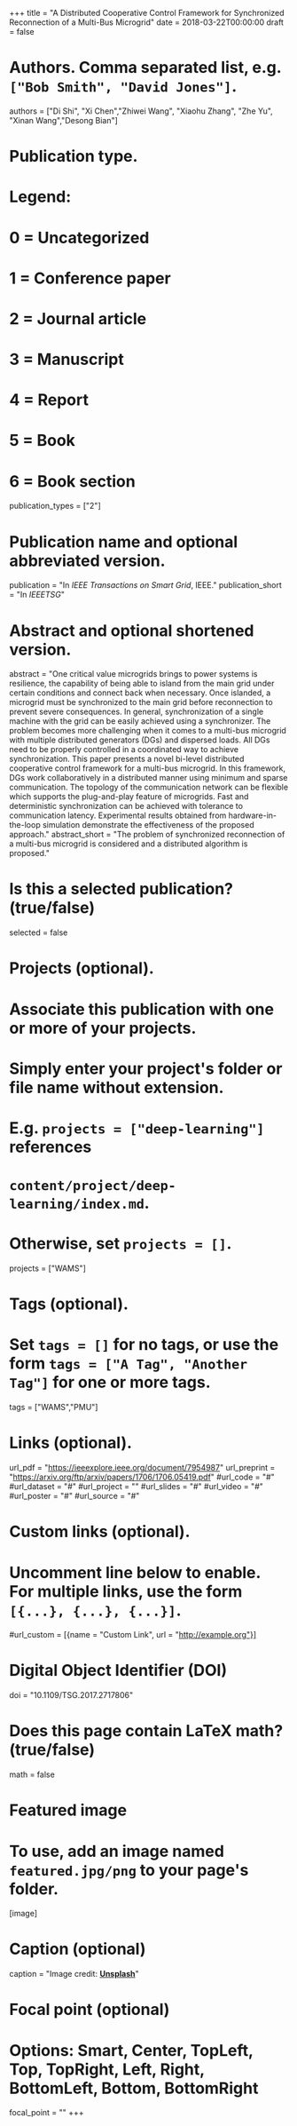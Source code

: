 +++
title = "A Distributed Cooperative Control Framework for Synchronized Reconnection of a Multi-Bus Microgrid"
date = 2018-03-22T00:00:00
draft = false

# Authors. Comma separated list, e.g. `["Bob Smith", "David Jones"]`.
authors = ["Di Shi", "Xi Chen","Zhiwei Wang", "Xiaohu Zhang", "Zhe Yu", "Xinan Wang","Desong Bian"]

# Publication type.
# Legend:
# 0 = Uncategorized
# 1 = Conference paper
# 2 = Journal article
# 3 = Manuscript
# 4 = Report
# 5 = Book
# 6 = Book section
publication_types = ["2"]

# Publication name and optional abbreviated version.
publication = "In *IEEE Transactions on Smart Grid*, IEEE."
publication_short = "In *IEEETSG*"

# Abstract and optional shortened version.
abstract = "One critical value microgrids brings to power systems is resilience, the capability of being able to island from the main grid under certain conditions and connect back when necessary. Once islanded, a microgrid must be synchronized to the main grid before reconnection to prevent severe consequences. In general, synchronization of a single machine with the grid can be easily achieved using a synchronizer. The problem becomes more challenging when it comes to a multi-bus microgrid with multiple distributed generators (DGs) and dispersed loads. All DGs need to be properly controlled in a coordinated way to achieve synchronization. This paper presents a novel bi-level distributed cooperative control framework for a multi-bus microgrid. In this framework, DGs work collaboratively in a distributed manner using minimum and sparse communication. The topology of the communication network can be flexible which supports the plug-and-play feature of microgrids. Fast and deterministic synchronization can be achieved with tolerance to communication latency. Experimental results obtained from hardware-in-the-loop simulation demonstrate the effectiveness of the proposed approach."
abstract_short = "The problem of synchronized reconnection of a multi-bus microgrid is considered and a distributed algorithm is proposed."

# Is this a selected publication? (true/false)
selected = false

# Projects (optional).
#   Associate this publication with one or more of your projects.
#   Simply enter your project's folder or file name without extension.
#   E.g. `projects = ["deep-learning"]` references 
#   `content/project/deep-learning/index.md`.
#   Otherwise, set `projects = []`.
projects = ["WAMS"]

# Tags (optional).
#   Set `tags = []` for no tags, or use the form `tags = ["A Tag", "Another Tag"]` for one or more tags.
tags = ["WAMS","PMU"]

# Links (optional).
url_pdf = "https://ieeexplore.ieee.org/document/7954987"
url_preprint = "https://arxiv.org/ftp/arxiv/papers/1706/1706.05419.pdf"
#url_code = "#"
#url_dataset = "#"
#url_project = ""
#url_slides = "#"
#url_video = "#"
#url_poster = "#"
#url_source = "#"

# Custom links (optional).
#   Uncomment line below to enable. For multiple links, use the form `[{...}, {...}, {...}]`.
#url_custom = [{name = "Custom Link", url = "http://example.org"}]

# Digital Object Identifier (DOI)
doi = "10.1109/TSG.2017.2717806"

# Does this page contain LaTeX math? (true/false)
math = false

# Featured image
# To use, add an image named `featured.jpg/png` to your page's folder. 
[image]
  # Caption (optional)
  caption = "Image credit: [**Unsplash**](https://unsplash.com/photos/pLCdAaMFLTE)"

  # Focal point (optional)
  # Options: Smart, Center, TopLeft, Top, TopRight, Left, Right, BottomLeft, Bottom, BottomRight
  focal_point = ""
+++
